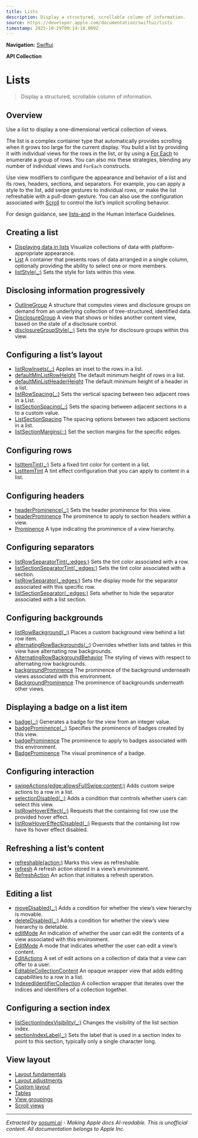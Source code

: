 ```yaml
---
title: Lists
description: Display a structured, scrollable column of information.
source: https://developer.apple.com/documentation/swiftui/lists
timestamp: 2025-10-29T00:14:18.009Z
---
```


**Navigation:** [Swiftui](/documentation/swiftui)

**API Collection**

# Lists

> Display a structured, scrollable column of information.

## Overview

Use a list to display a one-dimensional vertical collection of views.



The list is a complex container type that automatically provides scrolling when it grows too large for the current display. You build a list by providing it with individual views for the rows in the list, or by using a [For Each](/documentation/swiftui/foreach) to enumerate a group of rows. You can also mix these strategies, blending any number of individual views and `ForEach` constructs.

Use view modifiers to configure the appearance and behavior of a list and its rows, headers, sections, and separators. For example, you can apply a style to the list, add swipe gestures to individual rows, or make the list refreshable with a pull-down gesture. You can also use the configuration associated with [Scroll](/documentation/swiftui/scroll-views) to control the list’s implicit scrolling behavior.

For design guidance, see [lists-and](/design/Human-Interface-Guidelines/lists-and-tables) in the Human Interface Guidelines.

## Creating a list

- [Displaying data in lists](/documentation/swiftui/displaying-data-in-lists) Visualize collections of data with platform-appropriate appearance.
- [List](/documentation/swiftui/list) A container that presents rows of data arranged in a single column, optionally providing the ability to select one or more members.
- [listStyle(_:)](/documentation/swiftui/view/liststyle(_:)) Sets the style for lists within this view.

## Disclosing information progressively

- [OutlineGroup](/documentation/swiftui/outlinegroup) A structure that computes views and disclosure groups on demand from an underlying collection of tree-structured, identified data.
- [DisclosureGroup](/documentation/swiftui/disclosuregroup) A view that shows or hides another content view, based on the state of a disclosure control.
- [disclosureGroupStyle(_:)](/documentation/swiftui/view/disclosuregroupstyle(_:)) Sets the style for disclosure groups within this view.

## Configuring a list’s layout

- [listRowInsets(_:)](/documentation/swiftui/view/listrowinsets(_:)) Applies an inset to the rows in a list.
- [defaultMinListRowHeight](/documentation/swiftui/environmentvalues/defaultminlistrowheight) The default minimum height of rows in a list.
- [defaultMinListHeaderHeight](/documentation/swiftui/environmentvalues/defaultminlistheaderheight) The default minimum height of a header in a list.
- [listRowSpacing(_:)](/documentation/swiftui/view/listrowspacing(_:)) Sets the vertical spacing between two adjacent rows in a List.
- [listSectionSpacing(_:)](/documentation/swiftui/view/listsectionspacing(_:)) Sets the spacing between adjacent sections in a  to a custom value.
- [ListSectionSpacing](/documentation/swiftui/listsectionspacing) The spacing options between two adjacent sections in a list.
- [listSectionMargins(_:_:)](/documentation/swiftui/view/listsectionmargins(_:_:)) Set the section margins for the specific edges.

## Configuring rows

- [listItemTint(_:)](/documentation/swiftui/view/listitemtint(_:)) Sets a fixed tint color for content in a list.
- [ListItemTint](/documentation/swiftui/listitemtint) A tint effect configuration that you can apply to content in a list.

## Configuring headers

- [headerProminence(_:)](/documentation/swiftui/view/headerprominence(_:)) Sets the header prominence for this view.
- [headerProminence](/documentation/swiftui/environmentvalues/headerprominence) The prominence to apply to section headers within a view.
- [Prominence](/documentation/swiftui/prominence) A type indicating the prominence of a view hierarchy.

## Configuring separators

- [listRowSeparatorTint(_:edges:)](/documentation/swiftui/view/listrowseparatortint(_:edges:)) Sets the tint color associated with a row.
- [listSectionSeparatorTint(_:edges:)](/documentation/swiftui/view/listsectionseparatortint(_:edges:)) Sets the tint color associated with a section.
- [listRowSeparator(_:edges:)](/documentation/swiftui/view/listrowseparator(_:edges:)) Sets the display mode for the separator associated with this specific row.
- [listSectionSeparator(_:edges:)](/documentation/swiftui/view/listsectionseparator(_:edges:)) Sets whether to hide the separator associated with a list section.

## Configuring backgrounds

- [listRowBackground(_:)](/documentation/swiftui/view/listrowbackground(_:)) Places a custom background view behind a list row item.
- [alternatingRowBackgrounds(_:)](/documentation/swiftui/view/alternatingrowbackgrounds(_:)) Overrides whether lists and tables in this view have alternating row backgrounds.
- [AlternatingRowBackgroundBehavior](/documentation/swiftui/alternatingrowbackgroundbehavior) The styling of views with respect to alternating row backgrounds.
- [backgroundProminence](/documentation/swiftui/environmentvalues/backgroundprominence) The prominence of the background underneath views associated with this environment.
- [BackgroundProminence](/documentation/swiftui/backgroundprominence) The prominence of backgrounds underneath other views.

## Displaying a badge on a list item

- [badge(_:)](/documentation/swiftui/view/badge(_:)) Generates a badge for the view from an integer value.
- [badgeProminence(_:)](/documentation/swiftui/view/badgeprominence(_:)) Specifies the prominence of badges created by this view.
- [badgeProminence](/documentation/swiftui/environmentvalues/badgeprominence) The prominence to apply to badges associated with this environment.
- [BadgeProminence](/documentation/swiftui/badgeprominence) The visual prominence of a badge.

## Configuring interaction

- [swipeActions(edge:allowsFullSwipe:content:)](/documentation/swiftui/view/swipeactions(edge:allowsfullswipe:content:)) Adds custom swipe actions to a row in a list.
- [selectionDisabled(_:)](/documentation/swiftui/view/selectiondisabled(_:)) Adds a condition that controls whether users can select this view.
- [listRowHoverEffect(_:)](/documentation/swiftui/view/listrowhovereffect(_:)) Requests that the containing list row use the provided hover effect.
- [listRowHoverEffectDisabled(_:)](/documentation/swiftui/view/listrowhovereffectdisabled(_:)) Requests that the containing list row have its hover effect disabled.

## Refreshing a list’s content

- [refreshable(action:)](/documentation/swiftui/view/refreshable(action:)) Marks this view as refreshable.
- [refresh](/documentation/swiftui/environmentvalues/refresh) A refresh action stored in a view’s environment.
- [RefreshAction](/documentation/swiftui/refreshaction) An action that initiates a refresh operation.

## Editing a list

- [moveDisabled(_:)](/documentation/swiftui/view/movedisabled(_:)) Adds a condition for whether the view’s view hierarchy is movable.
- [deleteDisabled(_:)](/documentation/swiftui/view/deletedisabled(_:)) Adds a condition for whether the view’s view hierarchy is deletable.
- [editMode](/documentation/swiftui/environmentvalues/editmode) An indication of whether the user can edit the contents of a view associated with this environment.
- [EditMode](/documentation/swiftui/editmode) A mode that indicates whether the user can edit a view’s content.
- [EditActions](/documentation/swiftui/editactions) A set of edit actions on a collection of data that a view can offer to a user.
- [EditableCollectionContent](/documentation/swiftui/editablecollectioncontent) An opaque wrapper view that adds editing capabilities to a row in a list.
- [IndexedIdentifierCollection](/documentation/swiftui/indexedidentifiercollection) A collection wrapper that iterates over the indices and identifiers of a collection together.

## Configuring a section index

- [listSectionIndexVisibility(_:)](/documentation/swiftui/view/listsectionindexvisibility(_:)) Changes the visibility of the list section index.
- [sectionIndexLabel(_:)](/documentation/swiftui/view/sectionindexlabel(_:)) Sets the label that is used in a section index to point to this section, typically only a single character long.

## View layout

- [Layout fundamentals](/documentation/swiftui/layout-fundamentals)
- [Layout adjustments](/documentation/swiftui/layout-adjustments)
- [Custom layout](/documentation/swiftui/custom-layout)
- [Tables](/documentation/swiftui/tables)
- [View groupings](/documentation/swiftui/view-groupings)
- [Scroll views](/documentation/swiftui/scroll-views)

---

*Extracted by [sosumi.ai](https://sosumi.ai) - Making Apple docs AI-readable.*
*This is unofficial content. All documentation belongs to Apple Inc.*
